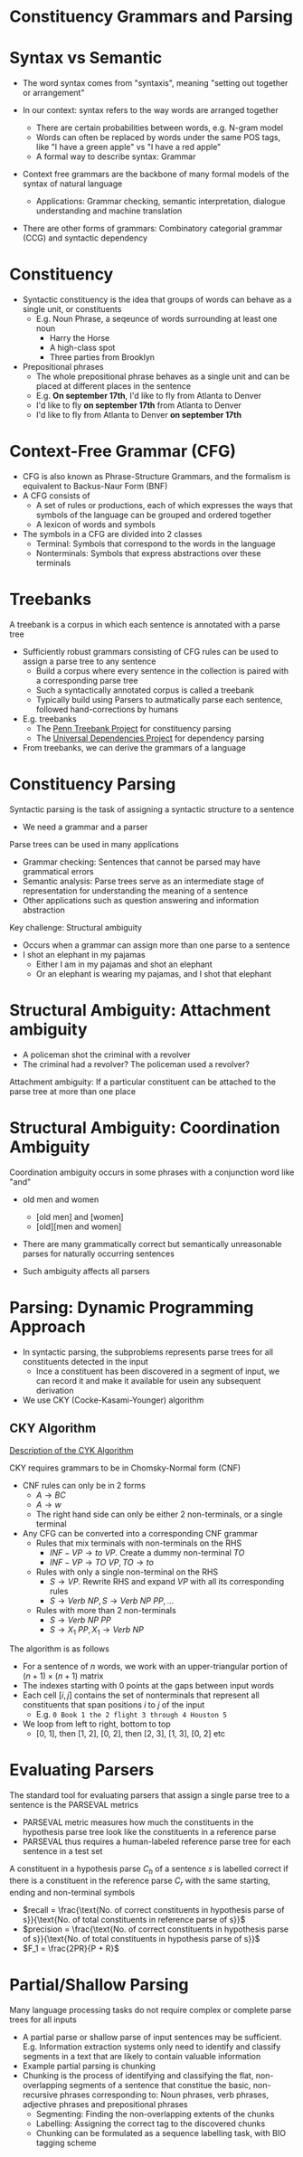 # Constituency Grammars and Parsing

# Syntax vs Semantic

-   The word syntax comes from "syntaxis", meaning "setting out together or arrangement"
-   In our context: syntax refers to the way words are arranged together

    -   There are certain probabilities between words, e.g. N-gram model
    -   Words can often be replaced by words under the same POS tags, like "I have a green apple" vs "I have a red apple"
    -   A formal way to describe syntax: Grammar

-   Context free grammars are the backbone of many formal models of the syntax of natural language
    -   Applications: Grammar checking, semantic interpretation, dialogue understanding and machine translation
-   There are other forms of grammars: Combinatory categorial grammar (CCG) and syntactic dependency

# Constituency

-   Syntactic constituency is the idea that groups of words can behave as a single unit, or constituents
    -   E.g. Noun Phrase, a seqeunce of words surrounding at least one noun
        -   Harry the Horse
        -   A high-class spot
        -   Three parties from Brooklyn
-   Prepositional phrases
    -   The whole prepositional phrase behaves as a single unit and can be placed at different places in the sentence
    -   E.g. **On september 17th**, I'd like to fly from Atlanta to Denver
    -   I'd like to fly **on september 17th** from Atlanta to Denver
    -   I'd like to fly from Atlanta to Denver **on september 17th**

# Context-Free Grammar (CFG)

-   CFG is also known as Phrase-Structure Grammars, and the formalism is equivalent to Backus-Naur Form (BNF)
-   A CFG consists of
    -   A set of rules or productions, each of which expresses the ways that symbols of the language can be grouped and ordered together
    -   A lexicon of words and symbols
-   The symbols in a CFG are divided into 2 classes
    -   Terminal: Symbols that correspond to the words in the language
    -   Nonterminals: Symbols that express abstractions over these terminals

# Treebanks

A treebank is a corpus in which each sentence is annotated with a parse tree

-   Sufficiently robust grammars consisting of CFG rules can be used to assign a parse tree to any sentence
    -   Build a corpus where every sentence in the collection is paired with a corresponding parse tree
    -   Such a syntactically annotated corpus is called a treebank
    -   Typically build using Parsers to autmatically parse each sentence, followed hand-corrections by humans
-   E.g. treebanks
    -   The [Penn Treebank Project](https://www.ling.upenn.edu/courses/Fall_2003/ling001/penn_treebank_pos.html) for constituency parsing
    -   The [Universal Dependencies Project](https://universaldependencies.org/) for dependency parsing
-   From treebanks, we can derive the grammars of a language

# Constituency Parsing

Syntactic parsing is the task of assigning a syntactic structure to a sentence

-   We need a grammar and a parser

Parse trees can be used in many applications

-   Grammar checking: Sentences that cannot be parsed may have grammatical errors
-   Semantic analysis: Parse trees serve as an intermediate stage of representation for understanding the meaning of a sentence
-   Other applications such as question answering and information abstraction

Key challenge: Structural ambiguity

-   Occurs when a grammar can assign more than one parse to a sentence
-   I shot an elephant in my pajamas
    -   Either I am in my pajamas and shot an elephant
    -   Or an elephant is wearing my pajamas, and I shot that elephant

# Structural Ambiguity: Attachment ambiguity

-   A policeman shot the criminal with a revolver
-   The criminal had a revolver? The policeman used a revolver?

Attachment ambiguity: If a particular constituent can be attached to the parse tree at more than one place

# Structural Ambiguity: Coordination Ambiguity

Coordination ambiguity occurs in some phrases with a conjunction word like "and"

-   old men and women

    -   [old men] and [women]
    -   [old][men and women]

-   There are many grammatically correct but semantically unreasonable parses for naturally occurring sentences
-   Such ambiguity affects all parsers

# Parsing: Dynamic Programming Approach

-   In syntactic parsing, the subproblems represents parse trees for all constituents detected in the input
    -   Ince a constituent has been discovered in a segment of input, we can record it and make it available for usein any subsequent derivation
-   We use CKY (Cocke-Kasami-Younger) algorithm

## CKY Algorithm

[Description of the CYK Algorithm](https://www.youtube.com/watch?v=f6ZrBBs7aJE)

CKY requires grammars to be in Chomsky-Normal form (CNF)

-   CNF rules can only be in 2 forms
    -   $A \to BC$
    -   $A \to w$
    -   The right hand side can only be either 2 non-terminals, or a single terminal
-   Any CFG can be converted into a corresponding CNF grammar
    -   Rules that mix terminals with non-terminals on the RHS
        -   $INF-VP \to to \ VP$. Create a dummy non-terminal $TO$
        -   $INF-VP \to TO \ VP, TO \to to$
    -   Rules with only a single non-terminal on the RHS
        -   $S \to VP$. Rewrite RHS and expand $VP$ with all its corresponding rules
        -   $S \to Verb \ NP, S \to Verb \ NP \ PP, ...$
    -   Rules with more than 2 non-terminals
        -   $S \to Verb \ NP \ PP$
        -   $S \to X_1 \ PP, X_1 \to Verb \ NP$

The algorithm is as follows

-   For a sentence of $n$ words, we work with an upper-triangular portion of $(n + 1) \times (n + 1)$ matrix
-   The indexes starting with 0 points at the gaps between input words
-   Each cell $[i, j]$ contains the set of nonterminals that represent all constituents that span positions $i$ to $j$ of the input
    -   E.g. `0 Book 1 the 2 flight 3 through 4 Houston 5`
-   We loop from left to right, bottom to top
    -   [0, 1], then [1, 2], [0, 2], then [2, 3], [1, 3], [0, 2] etc

# Evaluating Parsers

The standard tool for evaluating parsers that assign a single parse tree to a sentence is the PARSEVAL metrics

-   PARSEVAL metric measures how much the constituents in the hypothesis parse tree look like the constituents in a reference parse
-   PARSEVAL thus requires a human-labeled reference parse tree for each sentence in a test set

A constituent in a hypothesis parse $C_h$ of a sentence $s$ is labelled correct if there is a constituent in the reference parse $C_r$ with the same starting, ending and non-terminal symbols

-   $recall = \frac{\text{No. of correct constituents in hypothesis parse of s}}{\text{No. of total constituents in reference parse of s}}$
-   $precision = \frac{\text{No. of correct constituents in hypothesis parse of s}}{\text{No. of total constituents in hypothesis parse of s}}$
-   $F_1 = \frac{2PR}{P + R}$

# Partial/Shallow Parsing

Many language processing tasks do not require complex or complete parse trees for all inputs

-   A partial parse or shallow parse of input sentences may be sufficient. E.g. Information extraction systems only need to identify and classify segments in a text that are likely to contain valuable information
-   Example partial parsing is chunking
-   Chunking is the process of identifying and classifying the flat, non-overlapping segments of a sentence that constitue the basic, non-recursive phrases corresponding to: Noun phrases, verb phrases, adjective phrases and prepositional phrases
    -   Segmenting: Finding the non-overlapping extents of the chunks
    -   Labelling: Assigning the correct tag to the discovered chunks
    -   Chunking can be formulated as a sequence labelling task, with BIO tagging scheme
